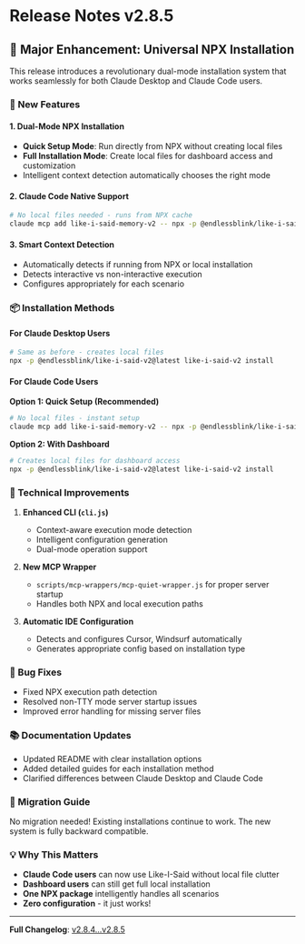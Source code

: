 # Release Notes v2.8.5

## 🎉 Major Enhancement: Universal NPX Installation

This release introduces a revolutionary dual-mode installation system that works seamlessly for both Claude Desktop and Claude Code users.

### 🚀 New Features

#### 1. **Dual-Mode NPX Installation**
- **Quick Setup Mode**: Run directly from NPX without creating local files
- **Full Installation Mode**: Create local files for dashboard access and customization
- Intelligent context detection automatically chooses the right mode

#### 2. **Claude Code Native Support**
```bash
# No local files needed - runs from NPX cache
claude mcp add like-i-said-memory-v2 -- npx -p @endlessblink/like-i-said-v2@latest like-i-said-v2
```

#### 3. **Smart Context Detection**
- Automatically detects if running from NPX or local installation
- Detects interactive vs non-interactive execution
- Configures appropriately for each scenario

### 📦 Installation Methods

#### For Claude Desktop Users
```bash
# Same as before - creates local files
npx -p @endlessblink/like-i-said-v2@latest like-i-said-v2 install
```

#### For Claude Code Users

**Option 1: Quick Setup (Recommended)**
```bash
# No local files - instant setup
claude mcp add like-i-said-memory-v2 -- npx -p @endlessblink/like-i-said-v2@latest like-i-said-v2
```

**Option 2: With Dashboard**
```bash
# Creates local files for dashboard access
npx -p @endlessblink/like-i-said-v2@latest like-i-said-v2 install
```

### 🔧 Technical Improvements

1. **Enhanced CLI (`cli.js`)**
   - Context-aware execution mode detection
   - Intelligent configuration generation
   - Dual-mode operation support

2. **New MCP Wrapper**
   - `scripts/mcp-wrappers/mcp-quiet-wrapper.js` for proper server startup
   - Handles both NPX and local execution paths

3. **Automatic IDE Configuration**
   - Detects and configures Cursor, Windsurf automatically
   - Generates appropriate config based on installation type

### 🐛 Bug Fixes

- Fixed NPX execution path detection
- Resolved non-TTY mode server startup issues
- Improved error handling for missing server files

### 📚 Documentation Updates

- Updated README with clear installation options
- Added detailed guides for each installation method
- Clarified differences between Claude Desktop and Claude Code

### 🔄 Migration Guide

No migration needed! Existing installations continue to work. The new system is fully backward compatible.

### 💡 Why This Matters

- **Claude Code users** can now use Like-I-Said without local file clutter
- **Dashboard users** can still get full local installation
- **One NPX package** intelligently handles all scenarios
- **Zero configuration** - it just works!

---

**Full Changelog**: [v2.8.4...v2.8.5](https://github.com/endlessblink/Like-I-Said-memory-mcp-server/compare/v2.8.4...v2.8.5)